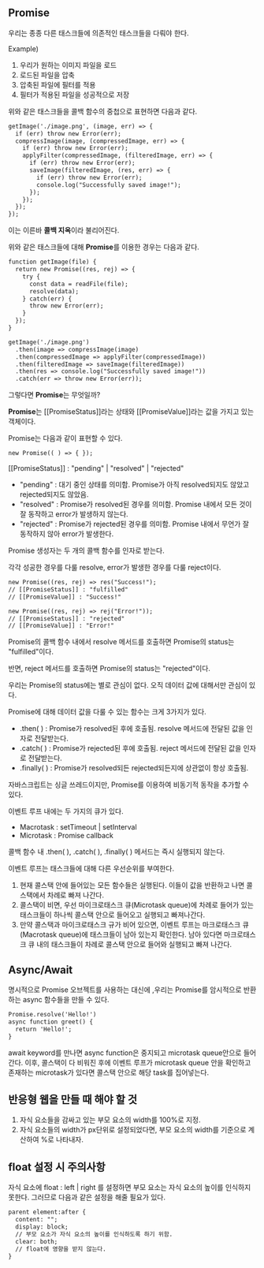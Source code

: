 ## Promise

우리는 종종 다른 태스크들에 의존적인 태스크들을 다뤄야 한다.

Example)

1. 우리가 원하는 이미지 파일을 로드
2. 로드된 파일을 압축
3. 압축된 파일에 필터를 적용
4. 필터가 적용된 파일을 성공적으로 저장

위와 같은 태스크들을 콜백 함수의 중첩으로 표현하면 다음과 같다.

```html
getImage('./image.png', (image, err) => {
  if (err) throw new Error(err);
  compressImage(image, (compressedImage, err) => {
    if (err) throw new Error(err);
    applyFilter(compressedImage, (filteredImage, err) => {
      if (err) throw new Error(err);
      saveImage(filteredImage, (res, err) => {
        if (err) throw new Error(err);
        console.log("Successfully saved image!");
      });
    });
  });
});  
```

이는 이른바 **콜백 지옥**이라 불리어진다.

위와 같은 태스크들에 대해 **Promise**를 이용한 경우는 다음과 같다.

```html
function getImage(file) {
  return new Promise((res, rej) => {
    try {
      const data = readFile(file);
      resolve(data);
    } catch(err) {
      throw new Error(err);
    }
  });
}

getImage('./image.png')
  .then(image => compressImage(image)
  .then(compressedImage => applyFilter(compressedImage))
  .then(filteredImage => saveImage(filteredImage))
  .then(res => console.log("Successfully saved image!"))
  .catch(err => throw new Error(err));
```

그렇다면 **Promise**는 무엇일까?

**Promise**는 [[PromiseStatus]]라는 상태와 [[PromiseValue]]라는 값을 가지고 있는 객체이다.

Promise는 다음과 같이 표현할 수 있다.

```html
new Promise(( ) => { });
```

[[PromiseStatus]] : "pending" | "resolved" | "rejected"

- "pending" : 대기 중인 상태를 의미함. Promise가 아직 resolved되지도 않았고 rejected되지도 않았음.
- "resolved" : Promise가 resolved된 경우를 의미함. Promise 내에서 모든 것이 잘 동작하고 error가 발생하지 않는다.
- "rejected" : Promise가 rejected된 경우를 의미함. Promise 내에서 무언가 잘 동작하지 않아 error가 발생한다.

Promise 생성자는 두 개의 콜백 함수를 인자로 받는다.

각각 성공한 경우를 다룰 resolve, error가 발생한 경우를 다룰 reject이다.

```html
new Promise((res, rej) => res("Success!");
// [[PromiseStatus]] : "fulfilled"
// [[PromiseValue]] : "Success!"

new Promise((res, rej) => rej("Error!"));
// [[PromiseStatus]] : "rejected"
// [[PromiseValue]] : "Error!"
```

Promise의 콜백 함수 내에서 resolve 메서드를 호출하면 Promise의 status는 "fulfilled"이다.

반면, reject 메서드를 호출하면 Promise의 status는 "rejected"이다.

우리는 Promise의 status에는 별로 관심이 없다. 오직 데이터 값에 대해서만 관심이 있다.

Promise에 대해 데이터 값을 다룰 수 있는 함수는 크게 3가지가 있다.

- .then( ) : Promise가 resolved된 후에 호출됨. resolve 메서드에 전달된 값을 인자로 전달받는다.
- .catch( ) : Promise가 rejected된 후에 호출됨. reject 메서드에 전달된 값을 인자로 전달받는다.
- .finally( ) : Promise가 resolved되든 rejected되든지에 상관없이 항상 호출됨.

자바스크립트는 싱글 쓰레드이지만, Promise를 이용하여 비동기적 동작을 추가할 수 있다.

이벤트 루프 내에는 두 가지의 큐가 있다.

- Macrotask : setTimeout | setInterval
- Microtask : Promise callback

콜백 함수 내 .then( ), .catch( ), .finally( ) 메서드는 즉시 실행되지 않는다.

이벤트 루프는 태스크들에 대해 다른 우선순위를 부여한다.

1. 현재 콜스택 안에 들어있는 모든 함수들은 실행된다. 이들이 값을 반환하고 나면 콜스택에서 차례로 빠져 나간다.
2. 콜스택이 비면, 우선 마이크로태스크 큐(Microtask queue)에 차례로 들어가 있는 태스크들이 하나씩 콜스택 안으로 들어오고 실행되고 빠져나간다.
3. 만약 콜스택과 마이크로태스크 규가 비어 있으면, 이벤트 루프는 마크로태스크 큐(Macrotask queue)에 태스크들이 남아 있는지 확인한다. 남아 있다면 마크로태스크 큐 내의 태스크들이 차례로 콜스택 안으로 들어와 실행되고 빠져 나간다.

## Async/Await

명시적으로 Promise 오브젝트를 사용하는 대신에 ,우리는 Promise를 암시적으로 반환하는 async 함수들을 만들 수 있다.

```html
Promise.resolve('Hello!')
async function greet() {
  return 'Hello!';
}
```

await keyword를 만나면 async function은 중지되고 microtask queue안으로 들어간다.
이후, 콜스택이 다 비워진 후에 이벤트 루프가 microtask queue 안을 확인하고 존재하는 microtask가 있다면 콜스택 안으로 해당 task를 집어넣는다.

## 반응형 웹을 만들 때 해야 할 것

1. 자식 요소들을 감싸고 있는 부모 요소의 width를 100%로 지정.
2. 자식 요소들의 width가 px단위로 설정되었다면, 부모 요소의 width를 기준으로 계산하여 %로 나타내자. 

## float 설정 시 주의사항

자식 요소에 float : left | right 를 설정하면 부모 요소는 자식 요소의 높이를 인식하지 못한다. 그러므로 다음과 같은 설정을 해줄 필요가 있다.

```html
parent element:after {
  content: "";
  display: block;
  // 부모 요소가 자식 요소의 높이를 인식하도록 하기 위함.
  clear: both;
  // float에 영향을 받지 않는다.
}
```